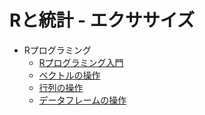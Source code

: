 # Rと統計 - エクササイズ

* Rプログラミング
    - [Rプログラミング入門](04_ex.md)
    - [ベクトルの操作](05_ex.md)
    - [行列の操作](06_ex.md)
    - [データフレームの操作](07_ex.md)

